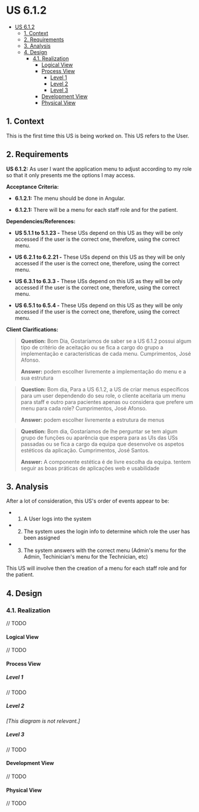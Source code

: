 # US 6.1.2

<!-- TOC -->
- [US 6.1.2](#us-612)
  - [1. Context](#1-context)
  - [2. Requirements](#2-requirements)
  - [3. Analysis](#3-analysis)
  - [4. Design](#4-design)
    - [4.1. Realization](#41-realization)
      - [Logical View](#logical-view)
      - [Process View](#process-view)
        - [Level 1](#level-1)
        - [Level 2](#level-2)
        - [Level 3](#level-3)
      - [Development View](#development-view)
      - [Physical View](#physical-view)
<!-- TOC -->

## 1. Context

This is the first time this US is being worked on. This US refers to the User.

## 2. Requirements

**US 6.1.2:** As user I want the application menu to adjust according to my role so that it only presents me the options I may access.

**Acceptance Criteria:**

- **6.1.2.1:** The menu should be done in Angular.

- **6.1.2.1:** There will be a menu for each staff role and for the patient.

**Dependencies/References:**

- **US 5.1.1 to 5.1.23 -** These USs depend on this US as they will be only accessed if the user is the correct one, therefore, using the correct menu.

- **US 6.2.1 to 6.2.21 -** These USs depend on this US as they will be only accessed if the user is the correct one, therefore, using the correct menu.

- **US 6.3.1 to 6.3.3 -** These USs depend on this US as they will be only accessed if the user is the correct one, therefore, using the correct menu.

- **US 6.5.1 to 6.5.4 -** These USs depend on this US as they will be only accessed if the user is the correct one, therefore, using the correct menu.

**Client Clarifications:**

> **Question:** 
Bom Dia,
Gostaríamos de saber se a US 6.1.2 possui algum tipo de critério de aceitação ou se fica a cargo do grupo a implementação e características de cada menu.
Cumprimentos,
José Afonso.
>
> **Answer:** podem escolher livremente a implementação do menu e a sua estrutura

> **Question:** 
Bom dia, 
Para a US 6.1.2, a US de criar menus específicos para um user dependendo do seu role, o cliente aceitaria um menu para staff e outro para pacientes apenas ou considera que prefere um menu para cada role?
Cumprimentos,
José Afonso.
>
> **Answer:** podem escolher livremente a estrutura de menus

> **Question:** 
Bom dia,
Gostaríamos de lhe perguntar se tem algum grupo de funções ou aparência que espera para as UIs das USs passadas ou se fica a cargo da equipa que desenvolve os aspetos estéticos da aplicação.
Cumprimentos,
José Santos.
>
> **Answer:** A componente estética é de livre escolha da equipa. tentem seguir as boas práticas de aplicações web e usabilidade

## 3. Analysis

After a lot of consideration, this US's order of events appear to be:

- 1. A User logs into the system
- 2. The system uses the login info to determine which role the user has been assigned
- 3. The system answers with the correct menu (Admin's menu for the Admin, Techinician's menu for the Technician, etc)

This US will involve then the creation of a menu for each staff role and for the patient.

## 4. Design

### 4.1. Realization

// TODO

#### Logical View

// TODO

#### Process View

##### Level 1

// TODO

##### Level 2

_[This diagram is not relevant.]_

##### Level 3

// TODO

#### Development View

// TODO

#### Physical View

// TODO


